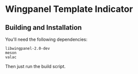 # Wingpanel Template Indicator

<!-- Screenshot here -->

## Building and Installation

You'll need the following dependencies:

```
libwingpanel-2.0-dev
meson
valac
```

Then just run the build script.
